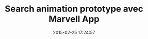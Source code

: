 ---
layout: inspirer-sites-web-default
title: Search animation prototype avec Marvell App
date: 2015-02-25 17:24:57
path1: inspiration
path2: ui-design
path3: android
category: ui-android
tags:
- ui-android-recherche
element-ui: recherche
element-ui-url: /inspiration/ui-design/android/recherche/
url-demo: http://magazineduwebdesign.com
image: search.gif
intro: Two different experiences one during the night and the other during the day explaining the advantages of electric vehicles and charging station.
auteur: amine
description: blablabla 
---